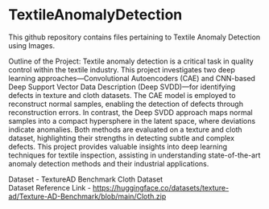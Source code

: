 # TextileAnomalyDetection
This github repository contains files pertaining to Textile Anomaly Detection using Images.

Outline of the Project:
  Textile anomaly detection is a critical task in quality control within the textile industry. This project investigates two deep learning approaches—Convolutional Autoencoders (CAE) and CNN-based Deep Support Vector Data Description (Deep SVDD)—for identifying defects in texture and cloth datasets. The CAE model is employed to reconstruct normal samples, enabling the detection of defects through reconstruction errors. In contrast, the Deep SVDD approach maps normal samples into a compact hypersphere in the latent space, where deviations indicate anomalies. Both methods are evaluated on a texture and cloth dataset, highlighting their strengths in detecting subtle and complex defects. This project provides valuable insights into deep learning techniques for textile inspection, assisting in understanding state-of-the-art anomaly detection methods and their industrial applications.

Dataset - TextureAD Benchmark Cloth Dataset 
<br>
Dataset Reference Link - https://huggingface.co/datasets/texture-ad/Texture-AD-Benchmark/blob/main/Cloth.zip
